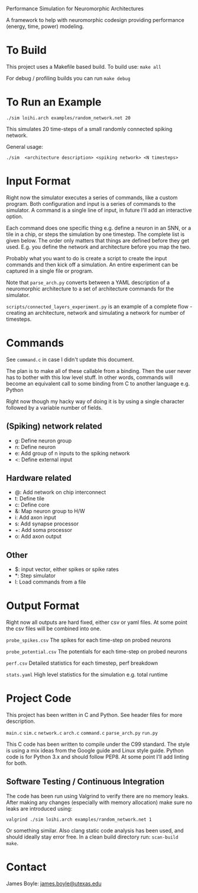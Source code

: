 Performance Simulation for Neuromorphic Architectures

A framework to help with neuromorphic codesign providing performance (energy,
time, power) modeling.

# To Build

This project uses a Makefile based build.  To build use:
`make all`

For debug / profiling builds you can run
`make debug`

# To Run an Example

`./sim loihi.arch examples/random_network.net 20`

This simulates 20 time-steps of a small randomly connected spiking network.

General usage:

`./sim  <architecture description> <spiking network> <N timesteps>`

# Input Format

Right now the simulator executes a series of commands, like a custom program.
Both configuration and input is a series of commands to the simulator. A command
is a single line of input, in future I'll add an interactive option.

Each command does one specific thing e.g. define a neuron in an SNN, or a tile
in a chip, or steps the simulation by one timestep. The complete list is given
below. The order only matters that things are defined before they get used. E.g.
you define the network and architecture before you map the two.

Probably what you want to do is create a script to create the input commands and
then kick off a simulation. An entire experiment can be captured in a single
file or program.

Note that `parse_arch.py` converts between a YAML description of a neuromorphic
architecture to a set of architecture commands for the simulator.

`scripts/connected_layers_experiment.py` is an example of a complete flow -
creating an architecture, network and simulating a network for number of
timesteps.

# Commands

See `command.c` in case I didn't update this document.

The plan is to make all of these callable from a binding. Then the user never
has to bother with this low level stuff. In other words, commands will become an
equivalent call to some binding from C to another language e.g. Python

Right now though my hacky way of doing it is by using a single character
followed by a variable number of fields.

## (Spiking) network related
* g: Define neuron group
* n: Define neuron
* e: Add group of n inputs to the spiking network
* \<: Define external input

## Hardware related
* @: Add network on chip interconnect
* t: Define tile
* c: Define core
* &: Map neuron group to H/W
* i: Add axon input
* s: Add synapse processor
* +: Add soma processor
* o: Add axon output

## Other
* $: input vector, either spikes or spike rates
* \*: Step simulator
* l: Load commands from a file


# Output Format

Right now all outputs are hard fixed, either csv or yaml files. At some point
the csv files will be combined into one.

`probe_spikes.csv` The spikes for each time-step on probed neurons

`probe_potential.csv` The potentials for each time-step on probed neurons

`perf.csv` Detailed statistics for each timestep, perf breakdown

`stats.yaml` High level statistics for the simulation e.g. total runtime

# Project Code

This project has been written in C and Python. See header files for more
description.

`main.c`
`sim.c`
`network.c`
`arch.c`
`command.c`
`parse_arch.py`
`run.py`

This C code has been written to compile under the C99 standard. The style is
using a mix ideas from the Google guide and Linux style guide. Python code
is for Python 3.x and should follow PEP8. At some point I'll add linting for
both.

## Software Testing / Continuous Integration

The code has been run using Valgrind to verify there are no memory leaks.
After making any changes (especially with memory allocation) make sure no leaks
are introduced using:

`valgrind ./sim loihi.arch examples/random_network.net 1`

Or something similar. Also clang static code analysis has been used, and should
ideally stay error free. In a clean build directory run: `scan-build make`.

# Contact
James Boyle: james.boyle@utexas.edu
